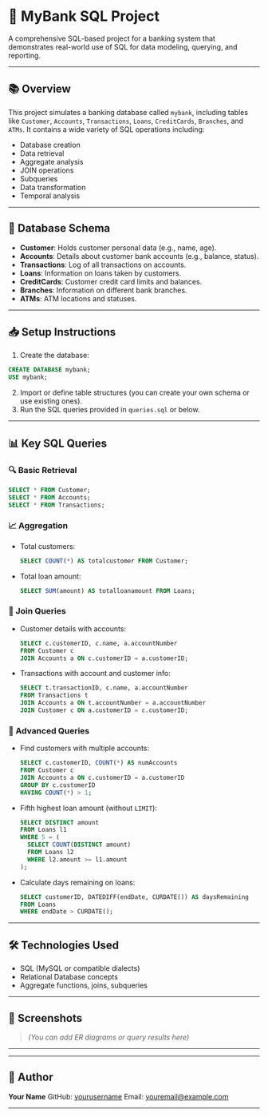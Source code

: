 # 🏦 MyBank SQL Project

A comprehensive SQL-based project for a banking system that demonstrates real-world use of SQL for data modeling, querying, and reporting.

---

## 📚 Overview

This project simulates a banking database called `mybank`, including tables like `Customer`, `Accounts`, `Transactions`, `Loans`, `CreditCards`, `Branches`, and `ATMs`. It contains a wide variety of SQL operations including:

* Database creation
* Data retrieval
* Aggregate analysis
* JOIN operations
* Subqueries
* Data transformation
* Temporal analysis

---

## 🧱 Database Schema

* **Customer**: Holds customer personal data (e.g., name, age).
* **Accounts**: Details about customer bank accounts (e.g., balance, status).
* **Transactions**: Log of all transactions on accounts.
* **Loans**: Information on loans taken by customers.
* **CreditCards**: Customer credit card limits and balances.
* **Branches**: Information on different bank branches.
* **ATMs**: ATM locations and statuses.

---

## 📥 Setup Instructions

1. Create the database:

```sql
CREATE DATABASE mybank;
USE mybank;
```

2. Import or define table structures (you can create your own schema or use existing ones).
3. Run the SQL queries provided in `queries.sql` or below.

---

## 📊 Key SQL Queries

### 🔍 Basic Retrieval

```sql
SELECT * FROM Customer;
SELECT * FROM Accounts;
SELECT * FROM Transactions;
```

### 📈 Aggregation

* Total customers:

  ```sql
  SELECT COUNT(*) AS totalcustomer FROM Customer;
  ```
* Total loan amount:

  ```sql
  SELECT SUM(amount) AS totalloanamount FROM Loans;
  ```

### 🔗 Join Queries

* Customer details with accounts:

  ```sql
  SELECT c.customerID, c.name, a.accountNumber
  FROM Customer c
  JOIN Accounts a ON c.customerID = a.customerID;
  ```

* Transactions with account and customer info:

  ```sql
  SELECT t.transactionID, c.name, a.accountNumber
  FROM Transactions t
  JOIN Accounts a ON t.accountNumber = a.accountNumber
  JOIN Customer c ON a.customerID = c.customerID;
  ```

### 🧠 Advanced Queries

* Find customers with multiple accounts:

  ```sql
  SELECT c.customerID, COUNT(*) AS numAccounts
  FROM Customer c
  JOIN Accounts a ON c.customerID = a.customerID
  GROUP BY c.customerID
  HAVING COUNT(*) > 1;
  ```

* Fifth highest loan amount (without `LIMIT`):

  ```sql
  SELECT DISTINCT amount
  FROM Loans l1
  WHERE 5 = (
    SELECT COUNT(DISTINCT amount)
    FROM Loans l2
    WHERE l2.amount >= l1.amount
  );
  ```

* Calculate days remaining on loans:

  ```sql
  SELECT customerID, DATEDIFF(endDate, CURDATE()) AS daysRemaining
  FROM Loans
  WHERE endDate > CURDATE();
  ```

---

## 🛠 Technologies Used

* SQL (MySQL or compatible dialects)
* Relational Database concepts
* Aggregate functions, joins, subqueries

---

## 📸 Screenshots

> *(You can add ER diagrams or query results here)*

---



---

## 👤 Author

**Your Name**
GitHub: [yourusername](https://github.com/Rahul456s)
Email: [youremail@example.com](mailto:youremail@rahul456shende@gmail.com)

---
